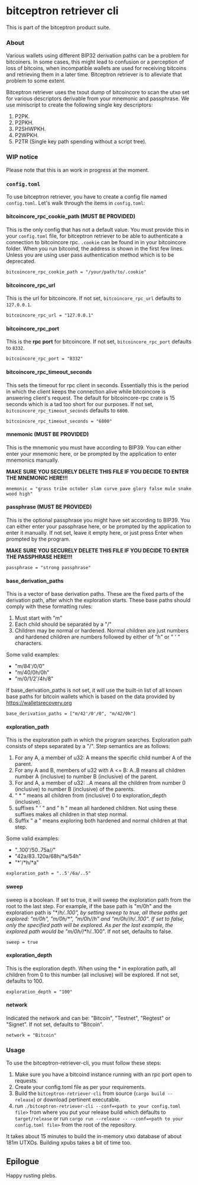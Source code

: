 # bitceptron retriever cli

This is part of the bitceptron product suite.

### About

Various wallets using different BIP32 derivation paths can be a problem for bitcoiners. In some cases, this might lead to confusion or a perception of loss of bitcoins, when incompatible wallets are used for receiving bitcoins and retrieving them in a later time. Bitceptron retriever is to alleviate that problem to some extent.

Bitceptron retriever uses the txout dump of bitcoincore to scan the utxo set for various descriptors derivable from your mnemonic and passphrase. We use miniscript to create the following single key descriptors:

1. P2PK.
2. P2PKH.
3. P2SHWPKH.
4. P2WPKH.
5. P2TR (Single key path spending without a script tree).

### WIP notice

Please note that this is an work in progress at the moment.

### `config.toml`

To use bitceptron retriever, you have to create a config file named `config.toml`. Let's walk through the items in `config.toml`:

#### bitcoincore_rpc_cookie_path (MUST BE PROVIDED)

This is the only config that has not a default value. You must provide this in your `config.toml` file, for bitceptron retriever to be able to authenticate a connection to bitcoincore rpc. `.cookie` can be found in in your bitcoincore folder. When you run bitcoind, the address is shown in the first few lines. Unless you are using user pass authentication method which is to be deprecated.

`bitcoincore_rpc_cookie_path = "/your/path/to/.cookie"`

#### bitcoincore_rpc_url

This is the url for bitcoincore. If not set, `bitcoincore_rpc_url` defaults to `127.0.0.1`.

`bitcoincore_rpc_url = "127.0.0.1"`

#### bitcoincore_rpc_port

This is the **rpc port** for bitcoincore. If not set, `bitcoincore_rpc_port` defaults to `8332`.

`bitcoincore_rpc_port = "8332"`

#### bitcoincore_rpc_timeout_seconds

This sets the timeout for rpc client in seconds. Essentially this is the period in which the client keeps the connection alive while bitcoincore is answering client's request. The default for bitcoincore-rpc crate is 15 seconds which is a tad too short for our purposes. If not set, `bitcoincore_rpc_timeout_seconds` defaults to `6800`.

`bitcoincore_rpc_timeout_seconds = "6800"`

#### mnemonic (MUST BE PROVIDED)

This is the mnemonic you must have according to BIP39. You can either enter your mnemonic here, or be prompted by the application to enter mnemonics manually.

**MAKE SURE YOU SECURELY DELETE THIS FILE IF YOU DECIDE TO ENTER THE MNEMONIC HERE!!!**

`mnemonic = "grass tribe october slam curve pave glory false mule snake wood high"`

#### passphrase (MUST BE PROVIDED)

This is the optional passphrase you might have set according to BIP39. You can either enter your passphrase here, or be prompted
by the application to enter it manually. If not set, leave it empty here, or just press Enter when prompted by the program.

**MAKE SURE YOU SECURELY DELETE THIS FILE IF YOU DECIDE TO ENTER THE PASSPHRASE HERE!!!**

`passphrase = "strong passphrase"`

#### base_derivation_paths

This is a vector of base derivation paths. These are the fixed parts of the derivation path, after which the exploration
starts. These base paths should comply with these formatting rules:

1. Must start with "m"
2. Each child should be separated by a "/"
3. Children may be normal or hardened. Normal children are just numbers and hardened children are numbers followed by either of "h" or " ' " characters.

Some valid examples:

- "m/84'/0/0"
- "m/40/0h/0h"
- "m/0/1/2'/4h/8"

If base_derivation_paths is not set, it will use the built-in list of all known base paths for bitcoin wallets which is based on the data provided by <https://walletsrecovery.org>  

`base_derivation_paths = ["m/42'/0'/0", "m/42/0h"]`

#### exploration_path

This is the exploration path in which the program searches. Exploration path consists of steps separated by a "/". Step semantics are as follows:

1. For any A, a member of u32: A means the specific child number A of the parent.
2. For any A and B, members of u32 with A <= B: A..B means all children number A (inclusive) to number B (inclusive) of the parent.
3. For and A, a member of u32: ..A means all the children from number 0 (inclusive) to number B (inclusive) of the parents.
4. " * " means all children from (inclusive) 0 to exploration_depth (inclusive).
5. suffixes " ' " and " h " mean all hardened children. Not using these suffixes makes all children in that step normal.
6. Suffix " a " means exploring both hardened and normal children at that step.

Some valid examples:

- "..100'/50..75a/*/*"
- "42a/83..120a/68h/*a/54h"
- "*'/*h/*a"

`exploration_path = "..5'/6a/..5"`

#### sweep

sweep is a boolean. If set to true, it will sweep the exploration path from the root to the last step. For example, if the base path is "m/0h" and the exploration path is "*/*h/..100", by setting sweep to true, all these paths get explored: "m/0h", "m/0h/\*", "m/0h/*/*h" and "m/0h/*/*h/..100". If set to false, only the specified path will be explored. As per the last example, the explored path would be "m/0h/*/*h/..100". If not set, defaults to false.

`sweep = true`

#### exploration_depth

This is the exploration depth. When using the * in exploration path, all children from 0 to this number (all inclusive) will be explored. If not set, defaults to 100.

`exploration_depth = "100"`

#### network

Indicated the network and can be: "Bitcoin", "Testnet", "Regtest" or "Signet".
If not set, defaults to "Bitcoin".

`network = "Bitcoin"`

### Usage

To use the bitceptron-retriever-cli, you must follow these steps:

1. Make sure you have a bitcoind instance running with an rpc port open to requests.
2. Create your config.toml file as per your requirements.
3. Build the `bitceptron-retriever-cli` from source (`cargo build --release`) or download pertinent executable.
4. run `./bitceptron-retriever-cli --conf=<path to your config.toml file>` from where you put your release build which defaults to `target/release` or run `cargo run --release -- --conf=<path to your config.toml file>` from the root of the repository.

It takes about 15 minutes to build the in-memory utxo database of about 181m UTXOs. Building xpubs takes a bit of time too.

## Epilogue

Happy rusting plebs.
